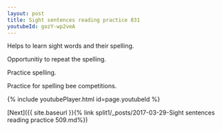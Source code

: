 ```yaml
---
layout: post
title: Sight sentences reading practice 831
youtubeId: gozY-wp2veA
---
```

 
 
Helps to learn sight words and their spelling.

Opportunitiy to repeat the spelling. 

Practice spelling. 
 
Practice for spelling bee competitions. 
 
{% include youtubePlayer.html id=page.youtubeId %}
 
 

[Next]({{ site.baseurl }}{% link  split1/_posts/2017-03-29-Sight sentences reading practice 509.md%})
 
